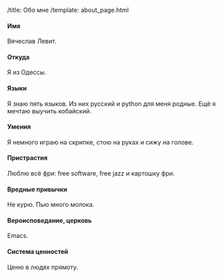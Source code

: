 /title: Обо мне
/template: about_page.html

#### Имя
Вячеслав Левит.

#### Откуда
Я из Одессы.

#### Языки
Я знаю пять языков. Из них русский и python для меня родные. Ещё я мечтаю
выучить кобайский.

#### Умения
Я немного играю на скрипке, стою на руках и сижу на голове.

#### Пристрастия
Люблю всё фри: free software, free jazz и картошку фри.

#### Вредные привычки
Не курю. Пью много молока.

#### Вероисповедание, церковь
Emacs.

#### Система ценностей
Ценю в людях прямоту.
